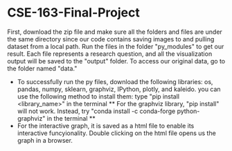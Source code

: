 # CSE-163-Final-Project
First, download the zip file and make sure all the folders and files are under
the same directory since our code contains saving images to and pulling dataset from
a local path. Run the files in the folder "py_modules" to get our result. Each
file represents a research question, and all the visualization output will be saved
to the "output" folder. To access our original data, go to the folder named "data."

* To successfully run the py files, download the following libraries:
  os, pandas, numpy, sklearn, graphviz, IPython, plotly, and kaleido. you can use the
  following method to install them: type "pip install <library_name>" in the terminal
  ** For the graphviz library, "pip install" will not work. Instead, try "conda install -c conda-forge
  python-graphviz" in the terminal **
* For the interactive graph, it is saved as a html file to enable its interactive
  funcyionality. Double clicking on the html file opens us the graph in a browser.
